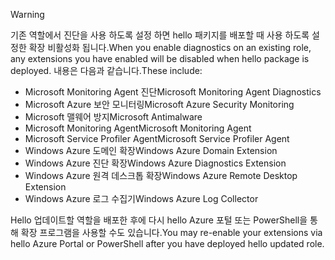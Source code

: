 > [!WARNING]
> <span data-ttu-id="103b7-101">기존 역할에서 진단을 사용 하도록 설정 하면 hello 패키지를 배포할 때 사용 하도록 설정한 확장 비활성화 됩니다.</span><span class="sxs-lookup"><span data-stu-id="103b7-101">When you enable diagnostics on an existing role, any extensions you have enabled will be disabled when hello package is deployed.</span></span> <span data-ttu-id="103b7-102">내용은 다음과 같습니다.</span><span class="sxs-lookup"><span data-stu-id="103b7-102">These include:</span></span>
>
> * <span data-ttu-id="103b7-103">Microsoft Monitoring Agent 진단</span><span class="sxs-lookup"><span data-stu-id="103b7-103">Microsoft Monitoring Agent Diagnostics</span></span>
> * <span data-ttu-id="103b7-104">Microsoft Azure 보안 모니터링</span><span class="sxs-lookup"><span data-stu-id="103b7-104">Microsoft Azure Security Monitoring</span></span>
> * <span data-ttu-id="103b7-105">Microsoft 맬웨어 방지</span><span class="sxs-lookup"><span data-stu-id="103b7-105">Microsoft Antimalware</span></span>                 
> * <span data-ttu-id="103b7-106">Microsoft Monitoring Agent</span><span class="sxs-lookup"><span data-stu-id="103b7-106">Microsoft Monitoring Agent</span></span>
> * <span data-ttu-id="103b7-107">Microsoft Service Profiler Agent</span><span class="sxs-lookup"><span data-stu-id="103b7-107">Microsoft Service Profiler Agent</span></span>      
> * <span data-ttu-id="103b7-108">Windows Azure 도메인 확장</span><span class="sxs-lookup"><span data-stu-id="103b7-108">Windows Azure Domain Extension</span></span>        
> * <span data-ttu-id="103b7-109">Windows Azure 진단 확장</span><span class="sxs-lookup"><span data-stu-id="103b7-109">Windows Azure Diagnostics Extension</span></span>   
> * <span data-ttu-id="103b7-110">Windows Azure 원격 데스크톱 확장</span><span class="sxs-lookup"><span data-stu-id="103b7-110">Windows Azure Remote Desktop Extension</span></span>
> * <span data-ttu-id="103b7-111">Windows Azure 로그 수집기</span><span class="sxs-lookup"><span data-stu-id="103b7-111">Windows Azure Log Collector</span></span>
>
> <span data-ttu-id="103b7-112">Hello 업데이트할 역할을 배포한 후에 다시 hello Azure 포털 또는 PowerShell을 통해 확장 프로그램을 사용할 수도 있습니다.</span><span class="sxs-lookup"><span data-stu-id="103b7-112">You may re-enable your extensions via hello Azure Portal or PowerShell after you have deployed hello updated role.</span></span>
>

